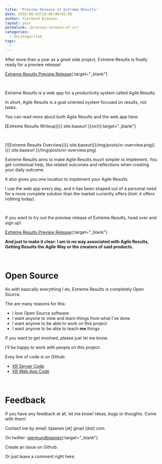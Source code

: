 ```yaml
---
title: 'Preview Release of Extreme Results'
date: 2016-08-03T19:00:00+02:00
author: Gjermund Bjaanes
layout: post
permalink: /preview-release-of-xr/
categories:
  - Uncategorized
tags:
  -
---
```


After more than a year as a great side project, Extreme Results is finally
ready for a preview release!

<!--more-->

[Extreme Results Preview Release](https://xr.gjermundbjaanes.com){:target="_blank"}

&nbsp;

Extreme Results is a web app for a productivity system called Agile Results.

In short, Agile Results is a goal oriented system focused on results, not tasks.

You can read more about both Agile Results and the web app here:

[Extreme Results Writeup]({{ site.baseurl }}/xr/){:target="_blank"}

&nbsp;

[![Extreme Results Overview]({{ site.baseurl}}/img/posts/xr-overview.png)]({{ site.baseurl }}/img/posts/xr-overview.png)

Extreme Results aims to make Agile Results much simpler to implement. 
You get contextual help, like related outcomes and reflections when creating your daily outcome.

It also gives you one location to implement your Agile Results.

I use the web app every day, and it has been shaped out of a personal need for a 
more complete solution than the market currently offers (hint: it offers nothing today).
 
&nbsp;

If you want to try out the preview release of Extreme Results, head over and sign up!

[Extreme Results Preview Release](https://xr.gjermundbjaanes.com){:target="_blank"}

__And just to make it clear: I am in no way associated with Agile Results, Getting Results the Agile Way or the
creators of said products.__

&nbsp;

# Open Source

As with basically everything I do, Extreme Results is completely Open Source.

The are many reasons for this:

* I *love* Open Source software
* I want anyone to view and learn things from what I've done
* I want anyone to be able to work on this project
* I want anyone to be able to teach __me__ things
 
If you want to get involved, please just let me know.
 
I'll be happy to work with people on this project.

Evey line of code is on Github:

* [XR Server Code](https://github.com/bjaanes/ExtremeResults-WebApp)
* [XR Web App Code](https://github.com/bjaanes/ExtremeResults-WebApp)

&nbsp;

# Feedback

If you have any feedback at all, let me know! 
Ideas, bugs or thoughts. Come with them!

Contact me by email: bjaanes [at] gmail [dot] com

On twitter: [gjermundbjaanes](https://twitter.com/gjermundbjaanes){:target="_blank"}

Create an issue on Github.

Or just leave a comment right here:
